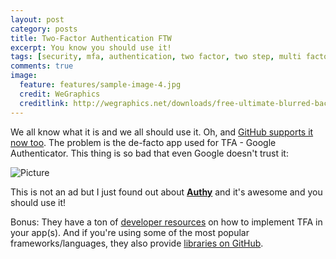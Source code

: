 ```yaml
---
layout: post
category: posts
title: Two-Factor Authentication FTW
excerpt: You know you should use it!
tags: [security, mfa, authentication, two factor, two step, multi factor, tfa, 2fa]
comments: true
image:
  feature: features/sample-image-4.jpg
  credit: WeGraphics
  creditlink: http://wegraphics.net/downloads/free-ultimate-blurred-background-pack/
---
```


We all know what it is and we all should use it. Oh, and [GitHub supports it now too](https://github.com/blog/1614-two-factor-authentication). The problem is the de-facto app used for TFA - Google Authenticator. This thing is so bad that even Google doesn't trust it:

![Picture](https://coderwall-assets-0.s3.amazonaws.com/uploads/picture/file/2056/Screen_Shot_2013-09-07_at_14.05.11.png)

This is not an ad but I just found out about [**Authy**](https://www.authy.com/) and it's awesome and you should use it!

Bonus: They have a ton of [developer resources](https://www.authy.com/developer) on how to implement TFA in your app(s). And if you're using some of the most popular frameworks/languages, they also provide [libraries on GitHub](https://github.com/authy).
